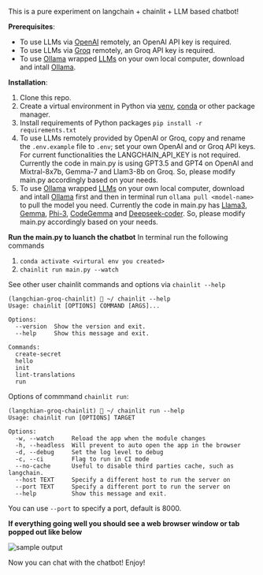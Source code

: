 This is a pure experiment on langchain + chainlit + LLM  based chatbot! 

**Prerequisites**:
* To use LLMs via [OpenAI](https://platform.openai.com/docs/models/overview) remotely, an OpenAI API key is required.
* To use LLMs via [Groq](https://wow.groq.com/) remotely, an Groq API key is required.
* To use [Ollama](https://ollama.com/) wrapped [LLMs](https://ollama.com/library) on your own local computer, download and intall [Ollama](https://ollama.com/download).

**Installation**:
1. Clone this repo. 
2. Create a virtual environment in Python via [venv](https://docs.python.org/3/library/venv.html), [conda](https://conda.io/projects/conda/en/latest/user-guide/getting-started.html) or other package manager.
3. Install requirements of Python packages
```pip install -r requirements.txt```
4. To use LLMs remotely provided by OpenAI or Groq, copy and rename the ```.env.example``` file to ```.env```; set your own OpenAI and or Groq API keys. For current functionalities the LANGCHAIN_API_KEY is not required. Currently the code in main.py is using GPT3.5 and GPT4 on OpenAI and Mixtral-8x7b, Gemma-7 and Llam3-8b on Groq. So, please modify main.py accordingly based on your needs.
5. To use [Ollama](https://ollama.com/) wrapped [LLMs](https://ollama.com/library) on your own local computer, download and intall [Ollama](https://ollama.com/download) first and then in terminal run ```ollama pull <model-name>``` to pull the model you need. Currently the code in main.py has [Llama3](https://ollama.com/library/llama3), [Gemma](https://ollama.com/library/gemma), [Phi-3](https://ollama.com/library/phi3), [CodeGemma](https://ollama.com/library/codegemma) and [Deepseek-coder](https://ollama.com/library/deepseek-coder). So, please modify main.py accordingly based on your needs.
   
**Run the main.py to luanch the chatbot**
In terminal run the following commands
1. ```conda activate <virtural env you created>```
2. ```chainlit run main.py --watch```
   
See other user chainlit commands and options via ```chainlit --help```
```
(langchian-groq-chainlit)  ~/ chainlit --help
Usage: chainlit [OPTIONS] COMMAND [ARGS]...

Options:
  --version  Show the version and exit.
  --help     Show this message and exit.

Commands:
  create-secret
  hello
  init
  lint-translations
  run
```
Options of commmand ```chainlit run```:
```
(langchian-groq-chainlit)  ~/ chainlit run --help
Usage: chainlit run [OPTIONS] TARGET

Options:
  -w, --watch     Reload the app when the module changes
  -h, --headless  Will prevent to auto open the app in the browser
  -d, --debug     Set the log level to debug
  -c, --ci        Flag to run in CI mode
  --no-cache      Useful to disable third parties cache, such as langchain.
  --host TEXT     Specify a different host to run the server on
  --port TEXT     Specify a different port to run the server on
  --help          Show this message and exit.
```
You can use ```--port``` to specify a port, default is 8000. 

**If everything going well you should see a web browser window or tab popped out like below**

![sample output](sample.png)

Now you can chat with the chatbot! Enjoy!